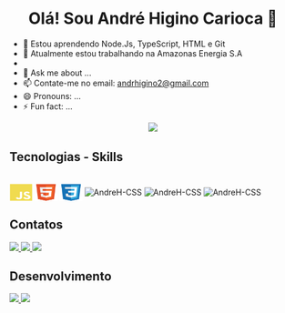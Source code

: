 <h1 align='center'> Olá! Sou André Higino Carioca 💚 </h1>
 
- 🌱 Estou aprendendo Node.Js, TypeScript, HTML e Git
- 🔭 Atualmente estou trabalhando na Amazonas Energia S.A
-
- 💬 Ask me about ...
- 📫 Contate-me no email: andrhigino2@gmail.com
- 😄 Pronouns: ...
- ⚡ Fun fact: ...

<div align="center">
   <img height="380em" src="https://user-images.githubusercontent.com/73543390/211690936-6a03b556-6049-43ce-b13e-63be4960e5f0.gif"/>
</div>
 
<h2> Tecnologias - Skills </h2>
 <div style="display: inline_block"><br>
  <img align="center" alt="AndreH-Js" height="30" width="40" src="https://raw.githubusercontent.com/devicons/devicon/master/icons/javascript/javascript-plain.svg">
  <img align="center" alt="AndreH-HTML" height="30" width="40" src="https://raw.githubusercontent.com/devicons/devicon/master/icons/html5/html5-original.svg">
  <img align="center" alt="AndreH-CSS" height="30" width="40" src="https://raw.githubusercontent.com/devicons/devicon/master/icons/css3/css3-original.svg">
  <img align="center" alt="AndreH-CSS" height="30" width="40" src="https://cdn.jsdelivr.net/gh/devicons/devicon/icons/canva/canva-original.svg">
  <img align="center" alt="AndreH-CSS" height="30" width="40"  src="https://cdn.jsdelivr.net/gh/devicons/devicon/icons/nodejs/nodejs-original.svg">
  <img align="center" alt="AndreH-CSS" height="30" width="40" src="https://cdn.jsdelivr.net/gh/devicons/devicon/icons/postgresql/postgresql-original-wordmark.svg">
</div>

<h2> Contatos </h2>
<a href = "mailto:contatoandrhigino2@gmail.com">
 <img src="https://img.shields.io/badge/-Gmail-%23333?style=for-the-badge&logo=gmail&logoColor=white" target="_blank">
</a>
  <a href="https://www.linkedin.com/in/andr%C3%A9-higino-carioca-760557192" target="_blank">
  <img src="https://img.shields.io/badge/-LinkedIn-%230077B5?style=for-the-badge&logo=linkedin&logoColor=white" target="_blank">
</a> 
 <a href="https://www.instagram.com/andrehiginocarioca"/>
    <img src="https://img.shields.io/badge/instagram-%23E4405F.svg?&style=for-the-badge&logo=instagram&logoColor=white"/>
  </a>

 <h2> Desenvolvimento </h2>

<div>
 <a href="https://github.com/AndreH-carioca">
   <img height="180em" src="https://github-readme-stats.vercel.app/api?username=AndreH-carioca&show_icons=true&theme=omni&include_all_commits=true&count_private=true"/>
   <img height="180em" src="https://github-readme-stats.vercel.app/api/top-langs/?username=AndreH-carioca&layout=compact&langs_count=16&theme=omni"/>
  </div>

###

